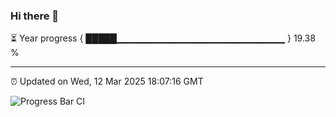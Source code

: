 ### Hi there 👋

⏳ Year progress { █████▁▁▁▁▁▁▁▁▁▁▁▁▁▁▁▁▁▁▁▁▁▁▁▁▁ } 19.38 %

---

⏰ Updated on Wed, 12 Mar 2025 18:07:16 GMT

![Progress Bar CI](https://github.com/liununu/liununu/workflows/Progress%20Bar%20CI/badge.svg)
